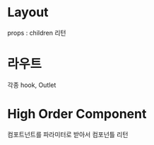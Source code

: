 # Layout 
props : children 리턴

# 라우트 
각종 hook, Outlet

# High Order Component
컴포트넌트를 파라미터로 받아서 컴포넌틀 리턴